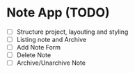 # Note App (TODO)

- [ ] Structure project, layouting and styling
- [ ] Listing note and Archive
- [ ] Add Note Form
- [ ] Delete Note
- [ ] Archive/Unarchive Note